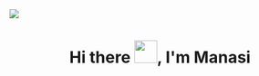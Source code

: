 <!--horizontal divider(gradiant)-->
<img src="https://user-images.githubusercontent.com/73097560/115834477-dbab4500-a447-11eb-908a-139a6edaec5c.gif">


<!--h1 without bottom border-->
<div id="user-headline">
    <ul>
        <h1 align="center" style="border-bottom: none;">Hi there <img src="https://media.giphy.com/media/hvRJCLFzcasrR4ia7z/giphy.gif" width="40">, I'm Manasi</h1>
    </ul>
</div>

